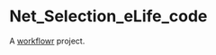 # Net_Selection_eLife_code

A [workflowr][] project.

[workflowr]: https://github.com/jdblischak/workflowr
